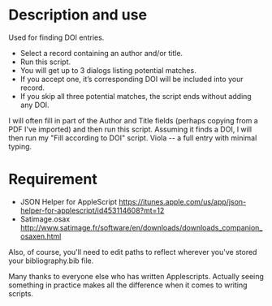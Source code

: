 # Description and use #

Used for finding DOI entries.  

* Select a record containing an author and/or title.
* Run this script.
* You will get up to 3 dialogs listing potential matches. 
* If you accept one, it’s corresponding DOI will be included into your record.
* If you skip all three potential matches, the script ends without adding any DOI.

I will often fill in part of the Author and Title fields (perhaps copying from a PDF I've imported) and then run this script. Assuming it finds a DOI, I will then run my "Fill according to DOI" script.  Viola -- a full entry with minimal typing.

# Requirement

* JSON Helper for AppleScript <https://itunes.apple.com/us/app/json-helper-for-applescript/id453114608?mt=12>
* Satimage.osax <http://www.satimage.fr/software/en/downloads/downloads_companion_osaxen.html>

Also, of course, you'll need to edit paths to reflect wherever you've stored your bibliography.bib file.

Many thanks to everyone else who has written Applescripts. Actually seeing something in practice makes all the difference when it comes to writing scripts.
